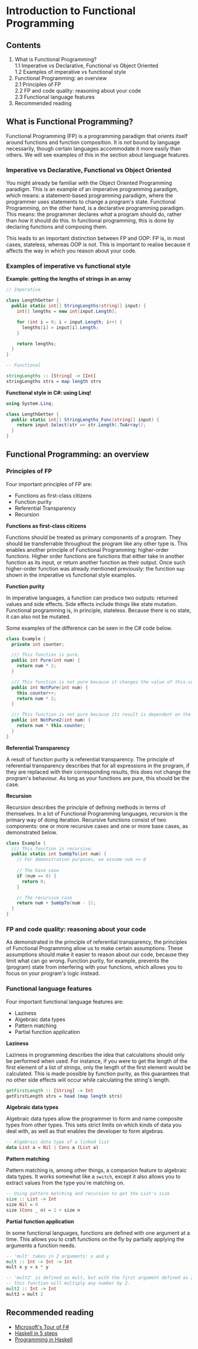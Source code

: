 # Introduction to Functional Programming

## Contents

 1. What is Functional Programming?  
  1.1 Imperative vs Declarative, Functional vs Object Oriented  
  1.2 Examples of imperative vs functional style  
 2. Functional Programming: an overview  
  2.1 Principles of FP  
  2.2 FP and code quality: reasoning about your code  
  2.3 Functional language features  
 3. Recommended reading

## What is Functional Programming?

Functional Programming (FP) is a programming paradigm that orients itself around functions and function composition. It is *not* bound by language necessarily, though certain languages accommodate it more easily than others. We will see examples of this in the section about language features.

### Imperative vs Declarative, Functional vs Object Oriented

You might already be familiar with the Object Oriented Programming paradigm. This is an example of an imperative programming paradigm, which means: a statement-based programming paradigm, where the programmer uses statements to change a program's state. Functional Programming, on the other hand, is a declarative programming paradigm. This means: the programmer declares *what* a program should do, rather than *how* it should do this. In functional programming, this is done by declaring functions and composing them.

This leads to an important distinction between FP and OOP: FP is, in most cases, stateless, whereas OOP is not. This is important to realise because it affects the way in which you reason about your code.

### Examples of imperative vs functional style

**Example: getting the lengths of strings in an array**
```csharp
// Imperative

class LengthGetter {
  public static int[] StringLengths(string[] input) {
    int[] lengths = new int[input.Length];

    for (int i = 0; i < input.Length; i++) {
      lengths[i] = input[i].Length;
    }

    return lengths;
  }
}
```

```haskell
-- Functional

stringLengths :: [String] -> [Int]
stringLengths strs = map length strs
```

**Functional style in C#: using Linq!**

```csharp
using System.Linq;

class LengthGetter {
  public static int[] StringLengths_Func(string[] input) {
    return input.Select(str => str.Length).ToArray();
  }
}
```

## Functional Programming: an overview

### Principles of FP
Four important principles of FP are:
- Functions as first-class citizens
- Function purity
- Referential Transparency
- Recursion

**Functions as first-class citizens**

Functions should be treated as primary components of a program. They should be transferrable throughout the program like any other type is. This enables another principle of Functional Programming: higher-order functions. Higher order functions are functions that either take in another function as its input, or return another function as their output. Once such higher-order function was already mentioned previously: the function `map` shown in the imperative vs functional style examples.

**Function purity**

In imperative languages, a function can produce two outputs: returned values and side effects. Side effects include things like state mutation. Functional programming is, in principle, stateless. Because there is no state, it can also not be mutated. 

Some examples of the difference can be seen in the C# code below.

```csharp
class Example {
  private int counter;

  /// This function is pure.
  public int Pure(int num) {
    return num * 2;
  }

  /// This function is not pure because it changes the value of this.counter.
  public int NotPure(int num) {
    this.counter++;
    return num * 2;
  }

  /// This function is not pure because its result is dependent on the state (this.counter).
  public int NotPure2(int num) {
    return num * this.counter;
  }
}
```

**Referential Transparency**

A result of function purity is referential transparency. The principle of referential transparency describes that for all expressions in the program, if they are replaced with their corresponding results, this does not change the program's behaviour. As long as your functions are pure, this should be the case.

**Recursion**

Recursion describes the principle of defining methods in terms of themselves. In a lot of Functional Programming languages, recursion is the primary way of doing iteration. Recursive functions consist of two components: one or more recursive cases and one or more base cases, as demonstrated below. 

```csharp
class Example {
  /// This function is recursive.
  public static int SumUpTo(int num) {
    // For demonstration purposes, we assume num >= 0
    
    // The base case
    if (num == 0) { 
      return 0;
    }

    // The recursive case
    return num + SumUpTo(num - 1);
  }
}
```

### FP and code quality: reasoning about your code

As demonstrated in the principle of referential transparency, the principles of Functional Programming allow us to make certain assumptions. These assumptions should make it easier to reason about our code, because they limit what can go wrong. Function purity, for example, prevents the (program) state from interfering with your functions, which allows you to focus on your program's logic instead. 

### Functional language features
Four important functional language features are:
- Laziness
- Algebraic data types
- Pattern matching
- Partial function application

**Laziness**

Laziness in programming describes the idea that calculations should only be performed when used. For instance, if you were to get the length of the first element of a list of strings, only the length of the first element would be calculated. This is made possible by function purity, as this guarantees that no other side effects will occur while calculating the string's length.
```haskell
getFirstLength :: [String] -> Int
getFirstLength strs = head (map length strs)
```

**Algebraic data types**

Algebraic data types allow the programmer to form and name composite types from other types. This sets strict limits on which kinds of data you deal with, as well as that enables the developer to form algebras. 

```haskell
-- Algebraic data type of a linked list
data List a = Nil | Cons a (List a)
```

**Pattern matching**

Pattern matching is, among other things, a companion feature to algebraic data types. It works somewhat like a `switch`, except it also allows you to extract values from the type you're matching on. 

```haskell
-- Using pattern matching and recursion to get the List's size
size :: List -> Int
size Nil = 0
size (Cons _ n) = 1 + size n
```

**Partial function application**

In some functional languages, functions are defined with one argument at a time. This allows you to craft functions on the fly by partially applying the arguments a function needs. 

```haskell
-- 'mult' takes in 2 arguments: x and y
mult :: Int -> Int -> Int
mult x y = x * y

-- 'mult2' is defined as mult, but with the first argument defined as 2.
-- this function will multiply any number by 2.
mult2 :: Int -> Int
mult2 = mult 2

```

## Recommended reading

- [Microsoft's Tour of F#](https://docs.microsoft.com/en-us/dotnet/fsharp/tour)
- [Haskell in 5 steps](https://wiki.haskell.org/Haskell_in_5_steps)
- [Programming in Haskell](https://www.bol.com/nl/p/programming-in-haskell/9200000061967819/)